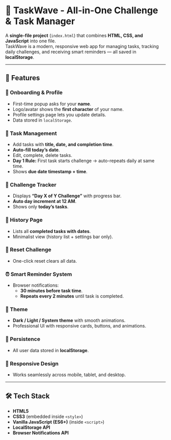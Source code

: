 # 📌 TaskWave - All-in-One Challenge & Task Manager

A **single-file project** (`index.html`) that combines **HTML, CSS, and JavaScript** into one file.  
TaskWave is a modern, responsive web app for managing tasks, tracking daily challenges, and receiving smart reminders — all saved in **localStorage**.

---

## 🚀 Features

### 👤 Onboarding & Profile

- First-time popup asks for your **name**.
- Logo/avatar shows the **first character** of your name.
- Profile settings page lets you update details.
- Data stored in `localStorage`.

### 📝 Task Management

- Add tasks with **title, date, and completion time**.
- **Auto-fill today’s date**.
- Edit, complete, delete tasks.
- **Day 1 Rule:** First task starts challenge → auto-repeats daily at same time.
- Shows **due date timestamp + time**.

### 📅 Challenge Tracker

- Displays **“Day X of Y Challenge”** with progress bar.
- **Auto day increment at 12 AM**.
- Shows only **today’s tasks**.

### 📜 History Page

- Lists all **completed tasks with dates**.
- Minimalist view (history list + settings bar only).

### 🔄 Reset Challenge

- One-click reset clears all data.

### ⏰ Smart Reminder System

- Browser notifications:
  - **30 minutes before task time**.
  - **Repeats every 2 minutes** until task is completed.

### 🎨 Theme

- **Dark / Light / System theme** with smooth animations.
- Professional UI with responsive cards, buttons, and animations.

### 💾 Persistence

- All user data stored in **localStorage**.

### 📱 Responsive Design

- Works seamlessly across mobile, tablet, and desktop.

---

## 🛠️ Tech Stack

- **HTML5**
- **CSS3** (embedded inside `<style>`)
- **Vanilla JavaScript (ES6+)** (inside `<script>`)
- **LocalStorage API**
- **Browser Notifications API**

